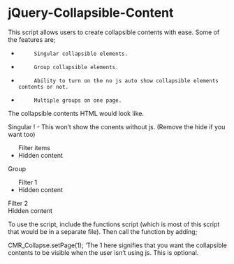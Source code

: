 jQuery-Collapsible-Content
==========================

 This script allows users to create collapsible contents with ease. Some of the features are;
 
-          Singular collapsible elements.
-          Group collapsible elements.
-          Ability to turn on the no js auto show collapsible elements contents or not.
-          Multiple groups on one page.
 
 
The collapsible contents HTML would look like.
 
Singular ! - This won’t show the conents without js. (Remove the hide if you want too)
 
<ul class="collapse">
        <label>Filter items</label>
        <li class='hide'>
                     Hidden content
        </li>
</ul>      
 
Group
 
<div class="group">
 
<ul class="collapse">
        <label>Filter 1</label>
        <li class='hide'>
                     Hidden content
        </li>
</ul>      
 
 
<div class="collapse">
        <label>Filter 2</label>
        <div class='hide'>
                     Hidden content
        </div>
</div>      
 
</div>  
 
 
 
To use the script, include the functions script (which is most of this script that would be in a separate file). Then call the function by adding;
 
CMR_Collapse.setPage(1);
‘The 1 here signifies that you want the collapsible contents to be visible when the user isn’t using js. This is optional.
